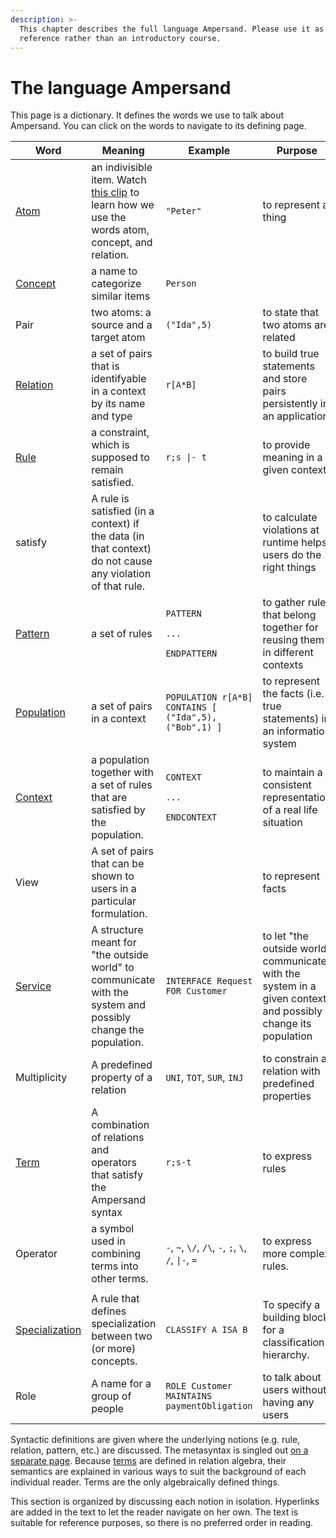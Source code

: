 ```yaml
---
description: >-
  This chapter describes the full language Ampersand. Please use it as a
  reference rather than an introductory course.
---
```


# The language Ampersand

This page is a dictionary. It defines the words we use to talk about Ampersand. You can click on the words to navigate to its defining page.

| Word                                                            | Meaning                                                                                                                                                    | Example                                                                           | Purpose                                                                                                      |
| --------------------------------------------------------------- | ---------------------------------------------------------------------------------------------------------------------------------------------------------- | --------------------------------------------------------------------------------- | ------------------------------------------------------------------------------------------------------------ |
| [Atom](atoms.md)                                                | an indivisible item. Watch [this clip](https://player.ou.nl/wowzaportlets/#!production/Cq0M1nv) to learn how we use the words atom, concept, and relation. | `"Peter"`                                                                         | to represent a thing                                                                                         |
| [Concept](./syntax-of-ampersand#the-concept-statement)          | a name to categorize similar items                                                                                                                         | `Person`                                                                          |                                                                                                              |
| Pair                                                            | two atoms: a source and a target atom                                                                                                                      | `("Ida",5)`                                                                       | to state that two atoms are related                                                                          |
| [Relation](../syntax-of-ampersand#the-relation-statement)       | a set of pairs that is identifyable in a context by its name and type                                                                                      | `r[A*B]`                                                                          | to build true statements and store pairs persistently in an application                                      |
| [Rule](../syntax-of-ampersand#the-rule-statement)               | a constraint, which is supposed to remain satisfied.                                                                                                       | `r;s \|- t`                                                                       | to provide meaning in a given context                                                                        |
| satisfy                                                         | A rule is satisfied (in a context) if the data (in that context) do not cause any violation of that rule.                                                  |                                                                                   | to calculate violations at runtime helps users do the right things                                           |
| [Pattern](../syntax-of-ampersand#the-pattern-statement)         | a set of rules                                                                                                                                             | <p><code>PATTERN</code></p><p> <code>...</code></p><p><code>ENDPATTERN</code></p> | to gather rules that belong together for reusing them in different contexts                                  |
| [Population](../syntax-of-ampersand#the-population-statement)   | a set of pairs in a context                                                                                                                                | `POPULATION r[A*B] CONTAINS [ ("Ida",5), ("Bob",1) ]`                             | to represent the facts (i.e. true statements) in an information system                                       |
| [Context](../syntax-of-ampersand#the-context-statement)         | a population together with a set of rules that are satisfied by the population.                                                                            | <p><code>CONTEXT</code></p><p> <code>...</code></p><p><code>ENDCONTEXT</code></p> | to maintain a consistent representation of a real life situation                                             |
| View                                                            | A set of pairs that can be shown to users in a particular formulation.                                                                                     |                                                                                   | to represent facts                                                                                           |
| [Service](../the-interface-statement)                           | A structure meant for "the outside world" to communicate with the system and possibly change the population.                                               | `INTERFACE Request FOR Customer`                                                  | to let "the outside world" communicate with the system in a given context and possibly change its population |
| Multiplicity                                                    | A predefined property of a relation                                                                                                                        | `UNI`, `TOT`, `SUR`, `INJ`                                                        | to constrain a relation with predefined properties                                                           |
| [Term](terms.md)                                                | A combination of relations and operators that satisfy the Ampersand syntax                                                                                 | `r;s-t`                                                                           | to express rules                                                                                             |
| Operator                                                        | a symbol used in combining terms into other terms.                                                                                                         | `-`, `~`, `\/`, `/\`, `-`, `;`, `\`, `/`, `\|-`, `=`                              | to express more complex rules.                                                                               |
|                                                                 |                                                                                                                                                            |                                                                                   |                                                                                                              |
| [Specialization](../syntax-of-ampersand#the-classify-statement) | A rule that defines specialization between two (or more) concepts.                                                                                         | `CLASSIFY A ISA B`                                                                | To specify a building block for a classification hierarchy.                                                  |
| Role                                                            | A name for a group of people                                                                                                                               | `ROLE Customer MAINTAINS paymentObligation`                                       | to talk about users without having any users                                                                 |

Syntactic definitions are given where the underlying notions (e.g. rule, relation, pattern, etc.) are discussed. The metasyntax is singled out [on a separate page](how-to-read-syntax-statements.md). Because [terms](terms.md) are defined in relation algebra, their semantics are explained in various ways to suit the background of each individual reader. Terms are the only algebraically defined things.

This section is organized by discussing each notion in isolation. Hyperlinks are added in the text to let the reader navigate on her own. The text is suitable for reference purposes, so there is no preferred order in reading.
